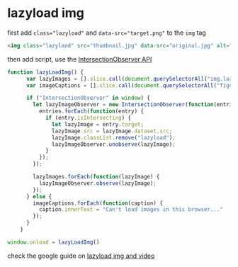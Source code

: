 # lazyload img

first add `class="lazyload"` and `data-src="target.png"` to the `img` tag

```html
<img class="lazylaod" src="thumbnail.jpg" data-src="original.jpg" alt="thumbnail">
```

then add script, use the [IntersectionObserver API](https://developer.mozilla.org/en-US/docs/Web/API/IntersectionObserver)

```js
function lazyLoadImg() {
      var lazyImages = [].slice.call(document.querySelectorAll("img.lazyload"));
      var imageCaptions = [].slice.call(document.querySelectorAll("figcaption"));

      if ("IntersectionObserver" in window) {
        let lazyImageObserver = new IntersectionObserver(function(entries, observer) {
          entries.forEach(function(entry) {
            if (entry.isIntersecting) {
              let lazyImage = entry.target;
              lazyImage.src = lazyImage.dataset.src;
              lazyImage.classList.remove("lazyload");
              lazyImageObserver.unobserve(lazyImage);
            }
          });
        });

        lazyImages.forEach(function(lazyImage) {
          lazyImageObserver.observe(lazyImage);
        });
      } else {
        imageCaptions.forEach(function(caption) {
          caption.innerText = "Can't load images in this browser..."
        });
      }
    }

window.onload = lazyLoadImg()
```

check the google guide on [lazyload img and video](https://developers.google.com/web/fundamentals/performance/lazy-loading-guidance/images-and-video/#what_is_lazy_loading)
